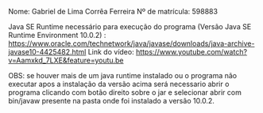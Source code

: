 Nome: Gabriel de Lima Corrêa Ferreira
Nº de matrícula: 598883



Java SE Runtime necessário para execução do programa (Versão Java SE Runtime Environment 10.0.2)  : https://www.oracle.com/technetwork/java/javase/downloads/java-archive-javase10-4425482.html
Link do vídeo: https://www.youtube.com/watch?v=Aamxkd_7LXE&feature=youtu.be

OBS: se houver mais de um java runtime instalado ou o programa não executar apos a instalação da versão acima será necessario abrir o programa clicando com botão direito sobre o jar e selecionar abrir com bin/javaw presente na pasta onde foi instalado a versão 10.0.2.
